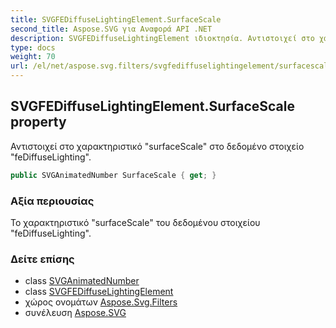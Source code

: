 ```yaml
---
title: SVGFEDiffuseLightingElement.SurfaceScale
second_title: Aspose.SVG για Αναφορά API .NET
description: SVGFEDiffuseLightingElement ιδιοκτησία. Αντιστοιχεί στο χαρακτηριστικό surfaceScale στο δεδομένο στοιχείο feDiffuseLighting.
type: docs
weight: 70
url: /el/net/aspose.svg.filters/svgfediffuselightingelement/surfacescale/
---
```

## SVGFEDiffuseLightingElement.SurfaceScale property

Αντιστοιχεί στο χαρακτηριστικό "surfaceScale" στο δεδομένο στοιχείο "feDiffuseLighting".

```csharp
public SVGAnimatedNumber SurfaceScale { get; }
```

### Αξία περιουσίας

Το χαρακτηριστικό "surfaceScale" του δεδομένου στοιχείου "feDiffuseLighting".

### Δείτε επίσης

* class [SVGAnimatedNumber](../../../aspose.svg.datatypes/svganimatednumber/)
* class [SVGFEDiffuseLightingElement](../)
* χώρος ονομάτων [Aspose.Svg.Filters](../../svgfediffuselightingelement/)
* συνέλευση [Aspose.SVG](../../../)


